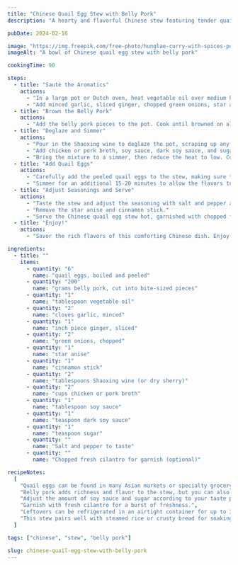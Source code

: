 ```yaml
---
title: "Chinese Quail Egg Stew with Belly Pork"
description: "A hearty and flavorful Chinese stew featuring tender quail eggs and succulent belly pork, simmered in a rich and aromatic broth."

pubDate: 2024-02-16

image: "https://img.freepik.com/free-photo/hunglae-curry-with-spices-pork-local-food-northern-thailand_1150-22983.jpg?t=st=1727547540~exp=1727551140~hmac=75e72934c724050a0d59e9858531ee4a0ff56e777df7d3dd859939c37ab0d6e0&w=360"
imageAlt: "A bowl of Chinese quail egg stew with belly pork"

cookingTime: 90

steps:
  - title: "Sauté the Aromatics"
    actions:
      - "In a large pot or Dutch oven, heat vegetable oil over medium heat."
      - "Add minced garlic, sliced ginger, chopped green onions, star anise, and cinnamon stick. Sauté until fragrant, about 2 minutes."
  - title: "Brown the Belly Pork"
    actions:
      - "Add the belly pork pieces to the pot. Cook until browned on all sides, about 5-7 minutes."
  - title: "Deglaze and Simmer"
    actions:
      - "Pour in the Shaoxing wine to deglaze the pot, scraping up any browned bits from the bottom."
      - "Add chicken or pork broth, soy sauce, dark soy sauce, and sugar. Stir to combine."
      - "Bring the mixture to a simmer, then reduce the heat to low. Cover and let it simmer gently for about 1 hour, or until the pork is tender."
  - title: "Add Quail Eggs"
    actions:
      - "Carefully add the peeled quail eggs to the stew, making sure they are submerged in the broth."
      - "Simmer for an additional 15-20 minutes to allow the flavors to meld together and the eggs to absorb the broth."
  - title: "Adjust Seasonings and Serve"
    actions:
      - "Taste the stew and adjust the seasoning with salt and pepper as needed."
      - "Remove the star anise and cinnamon stick."
      - "Serve the Chinese quail egg stew hot, garnished with chopped fresh cilantro if desired."
  - title: "Enjoy!"
    actions:
      - "Savor the rich flavors of this comforting Chinese dish. Enjoy it on its own or with steamed rice for a complete meal."

ingredients:
  - title: ""
    items:
      - quantity: "6"
        name: "quail eggs, boiled and peeled"
      - quantity: "200"
        name: "grams belly pork, cut into bite-sized pieces"
      - quantity: "1"
        name: "tablespoon vegetable oil"
      - quantity: "2"
        name: "cloves garlic, minced"
      - quantity: "1"
        name: "inch piece ginger, sliced"
      - quantity: "2"
        name: "green onions, chopped"
      - quantity: "1"
        name: "star anise"
      - quantity: "1"
        name: "cinnamon stick"
      - quantity: "2"
        name: "tablespoons Shaoxing wine (or dry sherry)"
      - quantity: "2"
        name: "cups chicken or pork broth"
      - quantity: "1"
        name: "tablespoon soy sauce"
      - quantity: "1"
        name: "teaspoon dark soy sauce"
      - quantity: "1"
        name: "teaspoon sugar"
      - quantity: ""
        name: "Salt and pepper to taste"
      - quantity: ""
        name: "Chopped fresh cilantro for garnish (optional)"

recipeNotes:
  [
    "Quail eggs can be found in many Asian markets or specialty grocery stores.",
    "Belly pork adds richness and flavor to the stew, but you can also use other cuts of pork like shoulder or loin.",
    "Adjust the amount of soy sauce and sugar according to your taste preferences.",
    "Garnish with fresh cilantro for a burst of freshness.",
    "Leftovers can be refrigerated in an airtight container for up to 3 days.",
    "This stew pairs well with steamed rice or crusty bread for soaking up the delicious broth.",
  ]

tags: ["chinese", "stew", "belly pork"]

slug: chinese-quail-egg-stew-with-belly-pork
---
```

